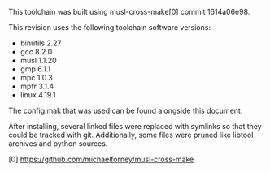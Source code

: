 This toolchain was built using musl-cross-make[0] commit 1614a06e98.

This revision uses the following toolchain software versions:

* binutils 2.27
* gcc 8.2.0
* musl 1.1.20
* gmp 6.1.1
* mpc 1.0.3
* mpfr 3.1.4
* linux 4.19.1

The config.mak that was used can be found alongside this document.

After installing, several linked files were replaced with symlinks so that they
could be tracked with git. Additionally, some files were pruned like libtool
archives and python sources.

[0] https://github.com/michaelforney/musl-cross-make
